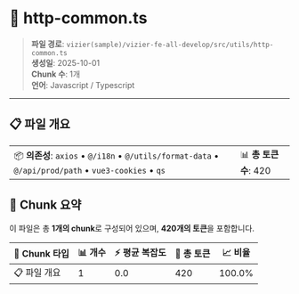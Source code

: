 # 📄 http-common.ts

> **파일 경로**: `vizier(sample)/vizier-fe-all-develop/src/utils/http-common.ts`  
> **생성일**: 2025-10-01  
> **Chunk 수**: 1개  
> **언어**: Javascript / Typescript
---


## 📋 파일 개요

| | |
|--|--|
| 📦 **의존성**: `axios` • `@/i18n` • `@/utils/format-data` • `@/api/prod/path` • `vue3-cookies` • `qs` | 📊 **총 토큰 수**: 420 |






## 🧩 Chunk 요약

이 파일은 총 **1개의 chunk**로 구성되어 있으며, **420개의 토큰**을 포함합니다.

| 🧩 Chunk 타입 | 📊 개수 | ⚡ 평균 복잡도 | 📝 총 토큰 | 📈 비율 |
|---------------|--------|-------------|----------|--------|
| 📋 파일 개요 | 1 | 0.0 | 420 | 100.0% |

